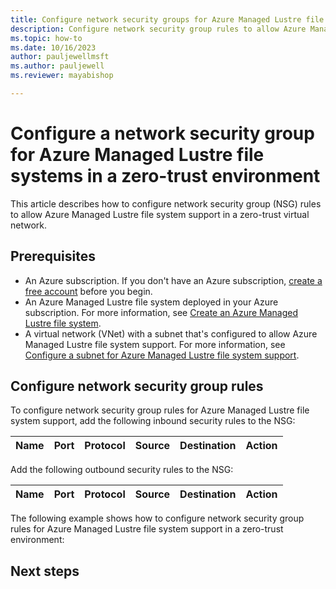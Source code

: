 ```yaml
---
title: Configure network security groups for Azure Managed Lustre file systems in a zero-trust environment
description: Configure network security group rules to allow Azure Managed Lustre file system support in a zero-trust virtual network. 
ms.topic: how-to
ms.date: 10/16/2023
author: pauljewellmsft
ms.author: pauljewell
ms.reviewer: mayabishop

---
```


# Configure a network security group for Azure Managed Lustre file systems in a zero-trust environment

This article describes how to configure network security group (NSG) rules to allow Azure Managed Lustre file system support in a zero-trust virtual network.

## Prerequisites

- An Azure subscription. If you don't have an Azure subscription, [create a free account](https://azure.microsoft.com/free/) before you begin.
- An Azure Managed Lustre file system deployed in your Azure subscription. For more information, see [Create an Azure Managed Lustre file system](../quickstart-create-azure-file-system.md).
- A virtual network (VNet) with a subnet that's configured to allow Azure Managed Lustre file system support. For more information, see [Configure a subnet for Azure Managed Lustre file system support](../configure-subnet.md).

## Configure network security group rules

To configure network security group rules for Azure Managed Lustre file system support, add the following inbound security rules to the NSG:

| Name | Port | Protocol | Source | Destination | Action |
| --- | --- | --- | --- | --- | --- |

Add the following outbound security rules to the NSG:

| Name | Port | Protocol | Source | Destination | Action |
| --- | --- | --- | --- | --- | --- |

The following example shows how to configure network security group rules for Azure Managed Lustre file system support in a zero-trust environment:

## Next steps
